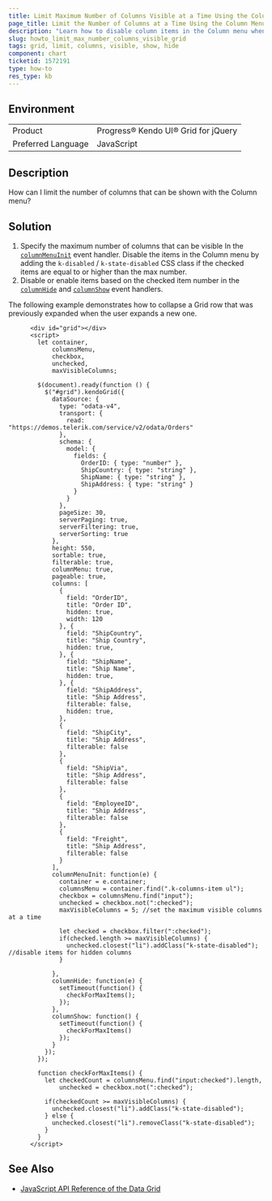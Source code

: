 ```yaml
---
title: Limit Maximum Number of Columns Visible at a Time Using the Column Menu
page_title: Limit the Number of Columns at a Time Using the Column Menu - Kendo UI for jQuery Data Grid
description: "Learn how to disable column items in the Column menu when a max number of columns is already shown"
slug: howto_limit_max_number_columns_visible_grid
tags: grid, limit, columns, visible, show, hide
component: chart
ticketid: 1572191
type: how-to
res_type: kb
---
```


## Environment

<table>
 <tr>
  <td>Product</td>
  <td>Progress® Kendo UI® Grid for jQuery</td>
 </tr>
 <tr>
  <td>Preferred Language</td>
  <td>JavaScript</td>
 </tr>
</table>

## Description

How can I limit the number of columns that can be shown with the Column menu?

## Solution

1. Specify the maximum number of columns that can be visible In the [`columnMenuInit`](/api/javascript/ui/grid/events/columnmenuinit) event handler. Disable the items in the Column menu by adding the `k-disabled` / `k-state-disabled` CSS class if the checked items are equal to or higher than the max number.
1. Disable or enable items based on the checked item number in the [`columnHide`](/api/javascript/ui/grid/events/columnhide) and [`columnShow`](/api/javascript/ui/grid/events/columnshow) event handlers.

The following example demonstrates how to collapse a Grid row that was previously expanded when the user expands a new one.

```dojo
      <div id="grid"></div>
      <script>
        let container,
            columnsMenu,
            checkbox,
            unchecked,
            maxVisibleColumns;

        $(document).ready(function () {
          $("#grid").kendoGrid({
            dataSource: {
              type: "odata-v4",
              transport: {
                read: "https://demos.telerik.com/service/v2/odata/Orders"
              },
              schema: {
                model: {
                  fields: {
                    OrderID: { type: "number" },
                    ShipCountry: { type: "string" },
                    ShipName: { type: "string" },
                    ShipAddress: { type: "string" }
                  }
                }
              },
              pageSize: 30,
              serverPaging: true,
              serverFiltering: true,
              serverSorting: true
            },
            height: 550,
            sortable: true,
            filterable: true,
            columnMenu: true,
            pageable: true,
            columns: [
              {
                field: "OrderID",
                title: "Order ID",
                hidden: true,
                width: 120
              }, {
                field: "ShipCountry",
                title: "Ship Country",
                hidden: true,
              }, {
                field: "ShipName",
                title: "Ship Name",
                hidden: true,
              }, {
                field: "ShipAddress",
                title: "Ship Address",
                filterable: false,
                hidden: true,
              },
              {
                field: "ShipCity",
                title: "Ship Address",
                filterable: false
              },
              {
                field: "ShipVia",
                title: "Ship Address",
                filterable: false
              },
              {
                field: "EmployeeID",
                title: "Ship Address",
                filterable: false
              },
              {
                field: "Freight",
                title: "Ship Address",
                filterable: false
              }
            ],
            columnMenuInit: function(e) {
              container = e.container;
              columnsMenu = container.find(".k-columns-item ul");
              checkbox = columnsMenu.find("input");
              unchecked = checkbox.not(":checked");
              maxVisibleColumns = 5; //set the maximum visible columns at a time

              let checked = checkbox.filter(":checked");
              if(checked.length >= maxVisibleColumns) {
                unchecked.closest("li").addClass("k-state-disabled"); //disable items for hidden columns
              }

            },
            columnHide: function(e) {
              setTimeout(function() {
                checkForMaxItems();
              });
            },
            columnShow: function() {
              setTimeout(function() {
                checkForMaxItems()
              });
            }
          });
        });

        function checkForMaxItems() {
          let checkedCount = columnsMenu.find("input:checked").length,
              unchecked = checkbox.not(":checked");

          if(checkedCount >= maxVisibleColumns) {
            unchecked.closest("li").addClass("k-state-disabled");
          } else {
            unchecked.closest("li").removeClass("k-state-disabled");
          }
        }
      </script>
```

## See Also

* [JavaScript API Reference of the Data Grid](/api/javascript/ui/grid)
